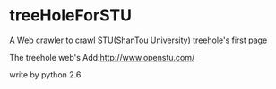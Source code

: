 # treeHoleForSTU

A Web crawler to crawl STU(ShanTou University) treehole's first page

The treehole web's Add:http://www.openstu.com/

write by python 2.6
